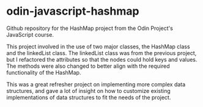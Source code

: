# odin-javascript-hashmap
Github repository for the HashMap project from the Odin Project's JavaScript course.

This project involved in the use of two major classes, the HashMap class and the linkedList class.
The linkedList class was from the previous project, but I refactored the attributes so that the nodes could hold
keys and values. The methods were also changed to better align with the required functionality of the HashMap. 

This was a great refresher project on implementing more complex data structures, and gave a lot of insight on how to customize 
existing implementations of data structures to fit the needs of the project. 